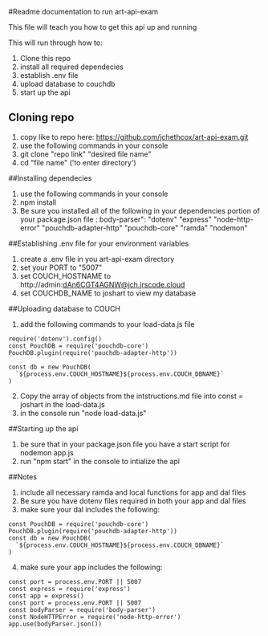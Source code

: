 #Readme documentation to run art-api-exam

This file will teach you how to get this api up and running

This will run through how to:

1.  Clone this repo
2.  install all required dependecies
3.  establish .env file
4.  upload database to couchdb
5.  start up the api

## Cloning repo

1.  copy like to repo here: https://github.com/jchethcox/art-api-exam.git
2.  use the following commands in your console
3.  git clone "repo link" "desired file name"
4.  cd "file name" ('to enter directory')

##Installing dependecies

1.  use the following commands in your console
2.  npm install
3.  Be sure you installed all of the following in your dependencies portion
    of your package.json file :
    body-parser":
    "dotenv"
    "express"
    "node-http-error"
    "pouchdb-adapter-http"
    "pouchdb-core"
    "ramda"
    "nodemon"

##Establishing .env file for your environment variables

1.  create a .env file in you art-api-exam directory
2.  set your PORT to "5007"
3.  set COUCH_HOSTNAME to http://admin:dAn6CGT4AGNW@jch.jrscode.cloud
4.  set COUCHDB_NAME to joshart to view my database

##Uploading database to COUCH

1.  add the following commands to your load-data.js file

```
require('dotenv').config()
const PouchDB = require('pouchdb-core')
PouchDB.plugin(require('pouchdb-adapter-http'))

const db = new PouchDB(
  `${process.env.COUCH_HOSTNAME}${process.env.COUCH_DBNAME}`
)
```

2.  Copy the array of objects from the intstructions.md file into const = joshart
    in the load-data.js
3.  in the console run "node load-data.js"

##Starting up the api

1.  be sure that in your package.json file you have a start script for
    nodemon app.js
2.  run "npm start" in the console to intialize the api

##Notes

1.  include all necessary ramda and local functions for app and dal files
2.  Be sure you have dotenv files required in both your app and dal files
3.  make sure your dal includes the following:

```
const PouchDB = require('pouchdb-core')
PouchDB.plugin(require('pouchdb-adapter-http'))
const db = new PouchDB(
  `${process.env.COUCH_HOSTNAME}${process.env.COUCH_DBNAME}`
)
```

4.  make sure your app includes the following:

```
const port = process.env.PORT || 5007
const express = require('express')
const app = express()
const port = process.env.PORT || 5007
const bodyParser = require('body-parser')
const NodeHTTPError = require('node-http-error')
app.use(bodyParser.json())
```
